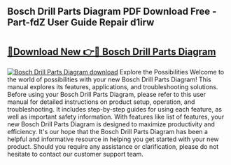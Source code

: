 ## Bosch Drill Parts Diagram PDF Download Free - Part-fdZ User Guide Repair d1irw

# <h2><a href="http://dfpspg.blite.top/?on=Bosch+Drill+Parts+Diagram">🔗Download New 👉🔴 Bosch Drill Parts Diagram</a></h2>

[![Bosch Drill Parts Diagram download](https://i.imgur.com/lujVjoI.png)](http://dfpspg.blite.top/?on=Bosch+Drill+Parts+Diagram)
Explore the Possibilities Welcome to the world of possibilities with your new Bosch Drill Parts Diagram! This manual explores its features, applications, and troubleshooting solutions. Before using your Bosch Drill Parts Diagram, please refer to this user manual for detailed instructions on product setup, operation, and troubleshooting. It includes step-by-step guides for using each feature, as well as important safety information. With features like list of features, your new Bosch Drill Parts Diagram is designed to maximize productivity and efficiency. It's our hope that the Bosch Drill Parts Diagram has been a helpful and informative resource in helping you get started with your new product. Should you require any assistance or clarification, please do not hesitate to contact our customer support team.
